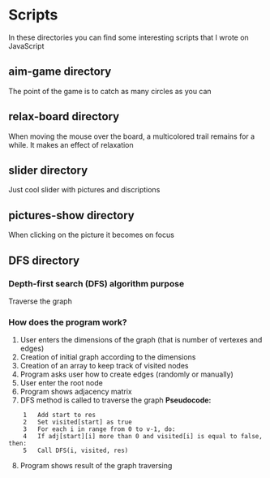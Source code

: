 # Scripts
In these directories you can find some interesting scripts that I wrote on JavaScript
## aim-game directory
The point of the game is to catch as many circles as you can
## relax-board directory
When moving the mouse over the board, a multicolored trail remains for a while. It makes an effect of relaxation
## slider directory
Just cool slider with pictures and discriptions
## pictures-show directory
When clicking on the picture it becomes on focus
## DFS directory
### Depth-first search (DFS) algorithm purpose
Traverse the graph
### How does the program work?
1. User enters the dimensions of the graph (that is number of vertexes and edges)
2. Creation of initial graph according to the dimensions
3. Creation of an array to keep track of visited nodes
4. Program asks user how to create edges (randomly or manually)
5. User enter the root node
6. Program shows adjacency matrix
7. DFS method is called to traverse the graph
**Pseudocode:**
``` DFS(start, visited, res)
	1	Add start to res
	2	Set visited[start] as true
	3	For each i in range from 0 to v-1, do:
	4 	If adj[start][i] more than 0 and visited[i] is equal to false, then:
	5 	Call DFS(i, visited, res)
```
8. Program shows result of the graph traversing
